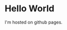 <!DOCTYPE html>
<html>
	<body>
	<h1>Hello World </h1>
	<p>I'm hosted on github pages.</p>
	</body>
</html>